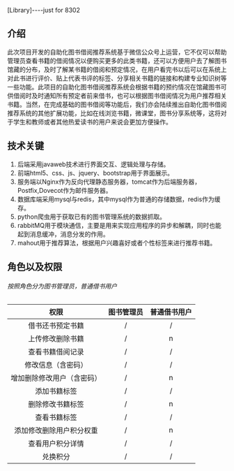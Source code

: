 [Library]----just for 8302

## 介绍
此次项目开发的自助化图书借阅推荐系统基于微信公众号上运营，它不仅可以帮助管理员查看书籍的借阅情况以便购买更多的此类书籍，还可以方便用户去了解图书馆藏的分布，及时了解某书籍的借阅和预定情况，在用户看完书以后可以在系统上对此书进行评价、贴上代表书评的标签、分享相关书籍的链接和构建专业知识树等一些功能。此项目的自助化图书借阅推荐系统会根据书籍的预约情况在馆藏图书可供借阅时及时通知所有预定者前来借书，也可以根据图书借阅情况为用户推荐相关书籍。当然，在完成基础的图书借阅等功能后，我们亦会陆续推出自助化图书借阅推荐系统的其他扩展功能，比如在线浏览书籍，微课堂，图书分享系统等，这将对于学生和教师或者其他热爱读书的用户来说会更加方便操作。
## 技术关键
1. 后端采用javaweb技术进行界面交互、逻辑处理与存储。
2. 前端html5、css、js、jquery、bootstrap用于界面展示。
3. 服务端以Nginx作为反向代理静态服务器，tomcat作为后端服务器，Postfix,Dovecot作为邮件服务器。
4. 数据库端采用mysql与redis，其中mysql作为普通的存储数据，redis作为缓存。
5. python爬虫用于获取已有的图书管理系统的数据抓取。
6. rabbitMQ用于模块通信，主要是用来实现应用程序的异步和解耦，同时也能起到消息缓冲，消息分发的作用。
7. mahout用于推荐算法，根据用户兴趣喜好或者个性标签来进行推荐书籍。
## 角色以及权限
###### 按照角色分为图书管理员，普通借书用户
权限 | 图书管理员 | 普通借书用户
:----:|:---------:|:-----------:
借书还书预定书籍|/|/
上传修改删除书籍|/|n
查看书籍借阅记录|/|/
修改信息（含密码）|/|/
增加删除修改用户（含密码）|/|n
添加书籍标签|/|/
删除修改书籍标签|/|n
查看书籍标签|/|/
添加修改删除用户积分权重|/|n
查看用户积分详情|/|/
兑换积分|/|/
